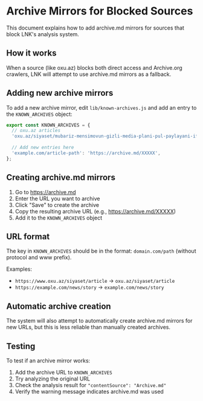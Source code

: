 # Archive Mirrors for Blocked Sources

This document explains how to add archive.md mirrors for sources that block LNK's analysis system.

## How it works

When a source (like oxu.az) blocks both direct access and Archive.org crawlers, LNK will attempt to use archive.md mirrors as a fallback.

## Adding new archive mirrors

To add a new archive mirror, edit `lib/known-archives.js` and add an entry to the `KNOWN_ARCHIVES` object:

```javascript
export const KNOWN_ARCHIVES = {
  // oxu.az articles
  'oxu.az/siyaset/mubariz-mensimovun-gizli-media-plani-pul-paylayani-ifsa-olundu-foto': 'https://archive.md/FNMT7',
  
  // Add new entries here
  'example.com/article-path': 'https://archive.md/XXXXX',
};
```

## Creating archive.md mirrors

1. Go to https://archive.md
2. Enter the URL you want to archive
3. Click "Save" to create the archive
4. Copy the resulting archive URL (e.g., https://archive.md/XXXXX)
5. Add it to the `KNOWN_ARCHIVES` object

## URL format

The key in `KNOWN_ARCHIVES` should be in the format: `domain.com/path` (without protocol and www prefix).

Examples:
- `https://www.oxu.az/siyaset/article` → `oxu.az/siyaset/article`
- `https://example.com/news/story` → `example.com/news/story`

## Automatic archive creation

The system will also attempt to automatically create archive.md mirrors for new URLs, but this is less reliable than manually created archives.

## Testing

To test if an archive mirror works:

1. Add the archive URL to `KNOWN_ARCHIVES`
2. Try analyzing the original URL
3. Check the analysis result for `"contentSource": "Archive.md"`
4. Verify the warning message indicates archive.md was used
